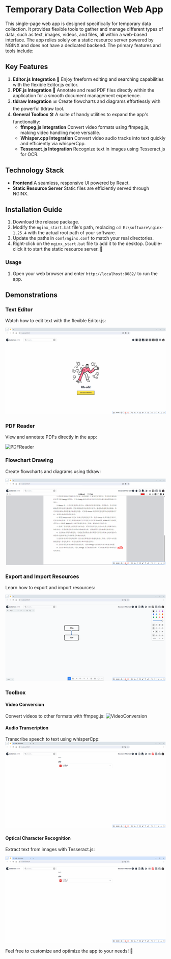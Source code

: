 #  Temporary Data Collection Web App

This single-page web app is designed specifically for temporary data collection. It provides flexible tools to gather and manage different types of data, such as text, images, videos, and files, all within a web-based interface. The app relies solely on a static resource server powered by NGINX and does not have a dedicated backend. The primary features and tools include:

## Key Features

1. **Editor.js Integration** 📝
   Enjoy freeform editing and searching capabilities with the flexible Editor.js editor.
2. **PDF.js Integration** 📄
   Annotate and read PDF files directly within the application for a smooth document management experience.
3. **tldraw Integration** 📊
   Create flowcharts and diagrams effortlessly with the powerful tldraw tool.
4. **General Toolbox** 🛠️
   A suite of handy utilities to expand the app's functionality:
   - **ffmpeg.js Integration**
     Convert video formats using ffmpeg.js, making video handling more versatile.
   - **Whisper.cpp Integration**
     Convert video audio tracks into text quickly and efficiently via whisperCpp.
   - **Tesseract.js Integration**
     Recognize text in images using Tesseract.js for OCR.

## Technology Stack

- **Frontend**
  A seamless, responsive UI powered by React.
- **Static Resource Server**
  Static files are efficiently served through NGINX.

## Installation Guide

1. Download the release package.
2. Modify the `nginx_start.bat` file's path, replacing `cd E:\software\nginx-1.25.4` with the actual root path of your software.
3. Update the paths in `conf/nginx.conf` to match your real directories.
4. Right-click on the `nginx_start.bat` file to add it to the desktop. Double-click it to start the static resource server. 🚀

### Usage

1. Open your web browser and enter `http://localhost:8082/` to run the app.

## Demonstrations

### Text Editor

Watch how to edit text with the flexible Editor.js:

![textEditor](https://raw.githubusercontent.com/nianzhou-ji/JpPics/main/cookieDataAssets/textEditor.gif)

### PDF Reader

View and annotate PDFs directly in the app:

![PDFReader](https://raw.githubusercontent.com/nianzhou-ji/JpPics/main/cookieDataAssets/PDFReader.gif)

### Flowchart Drawing

Create flowcharts and diagrams using tldraw:

![FlowchartDrawing](https://raw.githubusercontent.com/nianzhou-ji/JpPics/main/cookieDataAssets/FlowchartDrawing.gif)

### Export and Import Resources

Learn how to export and import resources:

![ExportAndImportResources](https://raw.githubusercontent.com/nianzhou-ji/JpPics/main/cookieDataAssets/ExportAndImportResources.gif)



### Toolbox

#### Video Conversion

Convert videos to other formats with ffmpeg.js:
![VideoConversion](https://raw.githubusercontent.com/nianzhou-ji/JpPics/main/cookieDataAssets/VideoConversion.gif)

#### Audio Transcription

Transcribe speech to text using whisperCpp:
![AudioTranscription](https://raw.githubusercontent.com/nianzhou-ji/JpPics/main/cookieDataAssets/AudioTranscription.gif)

#### Optical Character Recognition

Extract text from images with Tesseract.js:

![OpticalCharacterRecognition](https://raw.githubusercontent.com/nianzhou-ji/JpPics/main/cookieDataAssets/OpticalCharacterRecognition.gif)



Feel free to customize and optimize the app to your needs! 🌟





